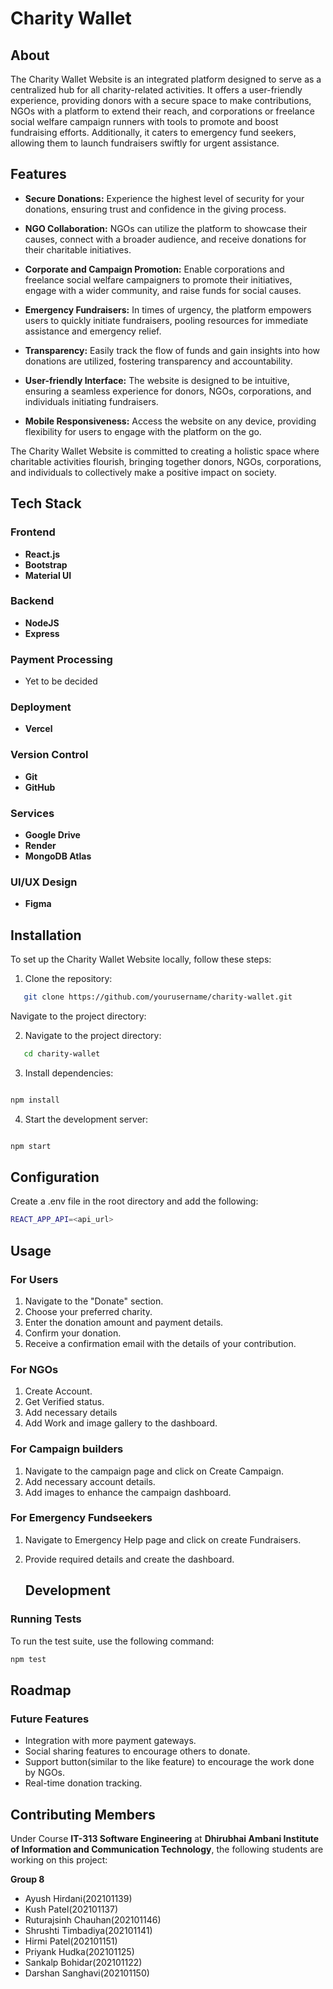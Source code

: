 # Charity Wallet 

## About

The Charity Wallet Website is an integrated platform designed to serve as a centralized hub for all charity-related activities. It offers a user-friendly experience, providing donors with a secure space to make contributions, NGOs with a platform to extend their reach, and corporations or freelance social welfare campaign runners with tools to promote and boost fundraising efforts. Additionally, it caters to emergency fund seekers, allowing them to launch fundraisers swiftly for urgent assistance.

## Features

- **Secure Donations:** Experience the highest level of security for your donations, ensuring trust and confidence in the giving process.

- **NGO Collaboration:** NGOs can utilize the platform to showcase their causes, connect with a broader audience, and receive donations for their charitable initiatives.

- **Corporate and Campaign Promotion:** Enable corporations and freelance social welfare campaigners to promote their initiatives, engage with a wider community, and raise funds for social causes.

- **Emergency Fundraisers:** In times of urgency, the platform empowers users to quickly initiate fundraisers, pooling resources for immediate assistance and emergency relief.

- **Transparency:** Easily track the flow of funds and gain insights into how donations are utilized, fostering transparency and accountability.

- **User-friendly Interface:** The website is designed to be intuitive, ensuring a seamless experience for donors, NGOs, corporations, and individuals initiating fundraisers.

- **Mobile Responsiveness:** Access the website on any device, providing flexibility for users to engage with the platform on the go.

The Charity Wallet Website is committed to creating a holistic space where charitable activities flourish, bringing together donors, NGOs, corporations, and individuals to collectively make a positive impact on society.

## Tech Stack

### Frontend

- **React.js**
- **Bootstrap**
- **Material UI**

### Backend

- **NodeJS**
- **Express**

### Payment Processing

- Yet to be decided

### Deployment

- **Vercel**

### Version Control

- **Git**
- **GitHub**

### Services

- **Google Drive**
- **Render**
- **MongoDB Atlas**

### UI/UX Design

- **Figma**

## Installation

To set up the Charity Wallet Website locally, follow these steps:

1. Clone the repository:

```bash
   git clone https://github.com/yourusername/charity-wallet.git

```

Navigate to the project directory:

2. Navigate to the project directory:

```bash
   cd charity-wallet
```

3. Install dependencies:

```bash

npm install

```

4. Start the development server:

```bash

npm start

```

## Configuration

Create a .env file in the root directory and add the following:

```bash
REACT_APP_API=<api_url>

```

## Usage

### For Users

1. Navigate to the "Donate" section.
2. Choose your preferred charity.
3. Enter the donation amount and payment details.
4. Confirm your donation.
5. Receive a confirmation email with the details of your contribution.

### For NGOs

1. Create Account.
2. Get Verified status.
3. Add necessary details
4. Add Work and image gallery to the dashboard.

### For Campaign builders

1. Navigate to the campaign page and click on Create Campaign.
2. Add necessary account details.
3. Add images to enhance the campaign dashboard.

### For Emergency Fundseekers

1. Navigate to Emergency Help page and click on create Fundraisers.
2. Provide required details and create the dashboard.

   ## Development

### Running Tests
To run the test suite, use the following command:

```bash
npm test

```
## Roadmap

### Future Features
- Integration with more payment gateways.
- Social sharing features to encourage others to donate.
- Support button(similar to the like feature) to encourage the work done by NGOs.
- Real-time donation tracking.

## Contributing Members

Under Course **IT-313 Software Engineering** at **Dhirubhai Ambani Institute of Information and Communication Technology**, the following students are working on this project:

**Group 8**
- Ayush Hirdani(202101139)
- Kush Patel(202101137)
- Ruturajsinh Chauhan(202101146)
- Shrushti Timbadiya(202101141)
- Hirmi Patel(202101151)
- Priyank Hudka(202101125)
- Sankalp Bohidar(202101122)
- Darshan Sanghavi(202101150)
